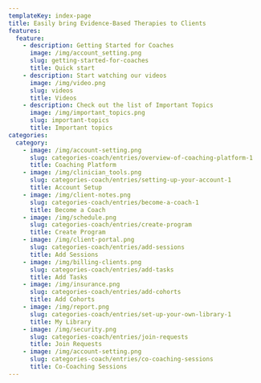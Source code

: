 ```yaml
---
templateKey: index-page
title: Easily bring Evidence-Based Therapies to Clients
features:
  feature:
    - description: Getting Started for Coaches
      image: /img/account_setting.png
      slug: getting-started-for-coaches
      title: Quick start
    - description: Start watching our videos
      image: /img/video.png
      slug: videos
      title: Videos
    - description: Check out the list of Important Topics
      image: /img/important_topics.png
      slug: important-topics
      title: Important topics
categories:
  category:
    - image: /img/account-setting.png
      slug: categories-coach/entries/overview-of-coaching-platform-1
      title: Coaching Platform
    - image: /img/clinician_tools.png
      slug: categories-coach/entries/setting-up-your-account-1
      title: Account Setup
    - image: /img/client-notes.png
      slug: categories-coach/entries/become-a-coach-1
      title: Become a Coach
    - image: /img/schedule.png
      slug: categories-coach/entries/create-program
      title: Create Program
    - image: /img/client-portal.png
      slug: categories-coach/entries/add-sessions
      title: Add Sessions
    - image: /img/billing-clients.png
      slug: categories-coach/entries/add-tasks
      title: Add Tasks
    - image: /img/insurance.png
      slug: categories-coach/entries/add-cohorts
      title: Add Cohorts
    - image: /img/report.png
      slug: categories-coach/entries/set-up-your-own-library-1
      title: My Library
    - image: /img/security.png
      slug: categories-coach/entries/join-requests
      title: Join Requests
    - image: /img/account-setting.png
      slug: categories-coach/entries/co-coaching-sessions
      title: Co-Coaching Sessions
---
```


